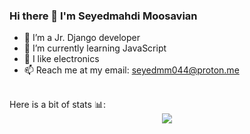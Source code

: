 ### Hi there 👋 I'm Seyedmahdi Moosavian

- 🔭 I’m a Jr. Django developer
- 🌱 I’m currently learning JavaScript
- 🤖 I like electronics
- 📫 Reach me at my email: <a href="mailto:seyedmm044@proton.me">seyedmm044@proton.me</a>
<br>
Here is a bit of stats 📊:
<div style="text-align:center;">
<a href="https://github.com/anuraghazra/convoychat">
  <img align="center" src="https://github-readme-stats.vercel.app/api/top-langs/?username=seyedmm&langs_count=3" />
</a>
</div>
